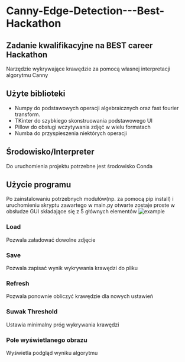 # Canny-Edge-Detection---Best-Hackathon
## Zadanie kwalifikacyjne na BEST career Hackathon
Narzędzie wykrywające krawędzie za pomocą własnej interpretacji algorytmu Canny

## Użyte biblioteki
- Numpy do podstawowych operacji algebraicznych oraz fast fourier transform.
- TKinter do szybkiego skonstruowania podstawowego UI 
- Pillow do obsługi wczytywania zdjęć w wielu formatach
- Numba do przyspieszenia niektórych operacji

## Środowisko/Interpreter
Do uruchomienia projektu potrzebne jest środowisko Conda

## Użycie programu
Po zainstalowaniu potrzebnych modułów(np. za pomocą pip install) i uruchomieniu
skryptu zawartego w main.py otwarte zostaje proste w obsłudze GUI składające się z 
5 głównych elementów
![example](https://user-images.githubusercontent.com/31741604/147658127-c70a9621-222d-4ae9-aa3a-bb4bf621d4ee.png)

### Load
Pozwala załadować dowolne zdjęcie

### Save
Pozwala zapisać wynik wykrywania krawędzi do pliku

### Refresh
Pozwala ponownie obliczyć krawędzie dla nowych ustawień 

### Suwak Threshold
Ustawia minimalny próg wykrywania krawędzi

### Pole wyświetlanego obrazu
Wyświetla podgląd wyniku algorytmu
	
